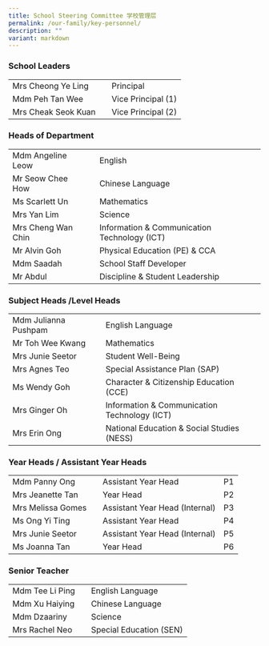 ```yaml
---
title: School Steering Committee 学校管理层
permalink: /our-family/key-personnel/
description: ""
variant: markdown
---
```

### School Leaders

| | |  |
| -------- | -------- | -------- |
| Mrs Cheong Ye Ling    | | Principal    |
| Mdm Peh Tan Wee   | | Vice Principal  (1)   |
| Mrs Cheak Seok Kuan    | | Vice Principal (2)  |



### Heads of Department

| | |  |
| -------- | -------- | -------- |
| Mdm Angeline Leow   | | English|
| Mr Seow Chee How   | | Chinese Language|
| Ms Scarlett Un | | Mathematics|
| Mrs Yan Lim | | Science|
| Mrs Cheng Wan Chin | | Information & Communication Technology (ICT)|
| Mr Alvin Goh | | Physical Education (PE) & CCA|
| Mdm Saadah   | |School Staff Developer|
| Mr Abdul  | | Discipline & Student Leadership|


### Subject Heads /Level Heads

| | |  |
| -------- | -------- | -------- |
| Mdm Julianna Pushpam | | English Language|
| Mr Toh Wee Kwang | | Mathematics|
| Mrs Junie Seetor | | Student Well-Being|
| Mrs Agnes Teo | | Special Assistance Plan (SAP)|
| Ms Wendy Goh | | Character & Citizenship Education (CCE)|
| Mrs Ginger Oh | | Information & Communication Technology (ICT)|
| Mrs Erin Ong | | National Education & Social Studies (NESS)|




### Year Heads / Assistant Year Heads

| | |  ||
| -------- | -------- | -------- |-------- |
| Mdm Panny Ong | | Assistant Year Head| P1|
| Mrs Jeanette Tan | | Year Head |P2|
| Mrs Melissa Gomes| | Assistant Year Head (Internal)| P3|
| Ms Ong Yi Ting | | Assistant Year Head |P4|
| Mrs Junie Seetor | |  Assistant Year Head (Internal)| P5|
| Ms Joanna Tan | | Year Head |P6|



### Senior Teacher

|| | |
| -------- | -------- | -------- |
| Mdm Tee Li Ping  | | English Language    |
| Mdm Xu Haiying  | | Chinese Language    |
| Mdm Dzaariny  | | Science    |
| Mrs Rachel Neo  | | Special Education (SEN)   |